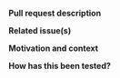 **Pull request description** 

**Related issue(s)**

**Motivation and context**

**How has this been tested?**
